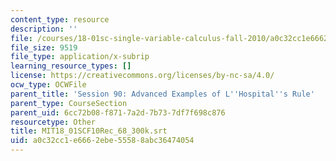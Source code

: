 ```yaml
---
content_type: resource
description: ''
file: /courses/18-01sc-single-variable-calculus-fall-2010/a0c32cc1e6662ebe55588abc36474054_MIT18_01SCF10Rec_68_300k.srt
file_size: 9519
file_type: application/x-subrip
learning_resource_types: []
license: https://creativecommons.org/licenses/by-nc-sa/4.0/
ocw_type: OCWFile
parent_title: 'Session 90: Advanced Examples of L''Hospital''s Rule'
parent_type: CourseSection
parent_uid: 6cc72b08-f871-7a2d-7b73-7df7f698c876
resourcetype: Other
title: MIT18_01SCF10Rec_68_300k.srt
uid: a0c32cc1-e666-2ebe-5558-8abc36474054
---
```

